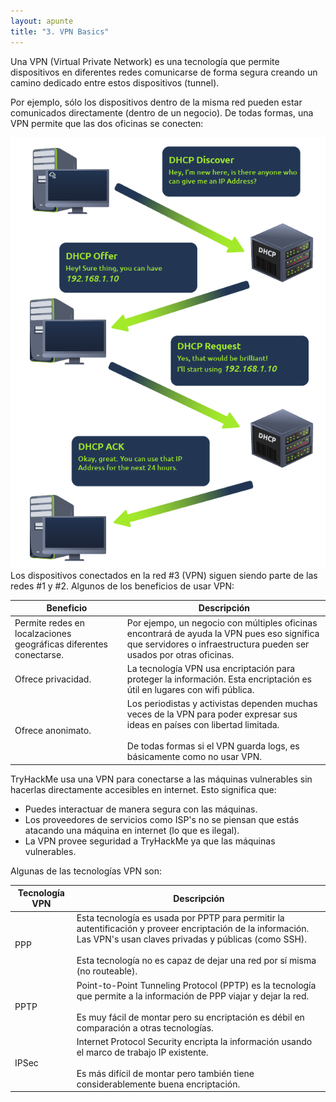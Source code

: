 ```yaml
---
layout: apunte
title: "3. VPN Basics"
---
```


Una VPN (Virtual Private Network) es una tecnología que permite dispositivos en diferentes redes comunicarse de forma segura creando un camino dedicado entre estos dispositivos (tunnel).

Por ejemplo, sólo los dispositivos dentro de la misma red pueden estar comunicados directamente (dentro de un negocio). De todas formas, una VPN permite que las dos oficinas se conecten:

![](/apuntes/img/004.png)Los dispositivos conectados en la red #3 (VPN) siguen siendo parte de las redes #1 y #2. Algunos de los beneficios de usar VPN:

| **Beneficio**                                                     | **Descripción**                                                                                                                                                                                            |
| ----------------------------------------------------------------- | ---------------------------------------------------------------------------------------------------------------------------------------------------------------------------------------------------------- |
| Permite redes en localzaciones geográficas diferentes conectarse. | Por ejempo, un negocio con múltiples oficinas encontrará de ayuda la VPN pues eso significa que servidores o infraestructura pueden ser usados por otras oficinas.                                         |
| Ofrece privacidad.                                                | La tecnología VPN usa encriptación para proteger la información. Esta encriptación es útil en lugares con wifi pública.                                                                                    |
| Ofrece anonimato.                                                 | Los periodistas y activistas dependen muchas veces de la VPN para poder expresar sus ideas en países con libertad limitada.<br><br>De todas formas si el VPN guarda logs, es básicamente como no usar VPN. |
TryHackMe usa una VPN para conectarse a las máquinas vulnerables sin hacerlas directamente accesibles en internet. Esto significa que:

- Puedes interactuar de manera segura con las máquinas.
- Los proveedores de servicios como ISP's no se piensan que estás atacando una máquina en internet (lo que es ilegal).
- La VPN provee seguridad a TryHackMe ya que las máquinas vulnerables.

Algunas de las tecnologías VPN son:

| **Tecnología VPN** | **Descripción**                                                                                                                                                                                                                                      |
| ------------------ | ---------------------------------------------------------------------------------------------------------------------------------------------------------------------------------------------------------------------------------------------------- |
| PPP                | Esta tecnología es usada por PPTP para permitir la autentificación y proveer encriptación de la información. Las VPN's usan claves privadas y públicas (como SSH). <br><br>Esta tecnología no es capaz de dejar una red por sí misma (no routeable). |
| PPTP               | Point-to-Point Tunneling Protocol (PPTP) es la tecnología que permite a la información de PPP viajar y dejar la red.<br><br>Es muy fácil de montar pero su encriptación es débil en comparación a otras tecnologías.                                 |
| IPSec              | Internet Protocol Security encripta la información usando el marco de trabajo IP existente.<br><br>Es más difícil de montar pero también tiene considerablemente buena encriptación.                                                                 |
